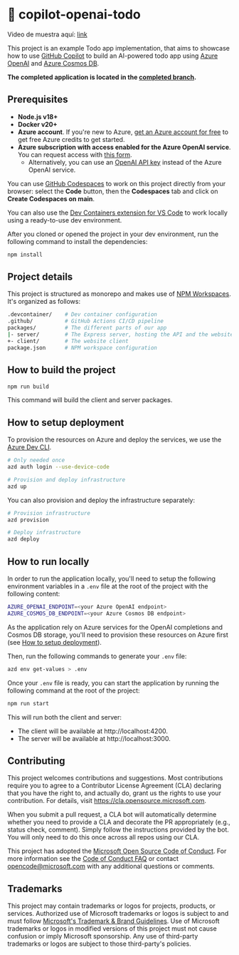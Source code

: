 # 🤖 copilot-openai-todo

Video de muestra aquí: [link](https://info.microsoft.com/ww-thankyou-boost-dev-productivity-with-github-enterprise-and-copilot-video.html?LCID=ES&ocid=eml_pg442263_gdc_comm_mw)

This project is an example Todo app implementation, that aims to showcase how to use [GitHub Copilot](https://copilot.github.com/) to build an AI-powered todo app using [Azure OpenAI](https://azure.microsoft.com/products/ai-services/openai-service) and [Azure Cosmos DB](https://azure.microsoft.com/services/cosmos-db/).

**The completed application is located in the [completed branch](https://github.com/Azure-Samples/copilot-openai-todo/tree/completed).**

## Prerequisites
- **Node.js v18+**
- **Docker v20+**
- **Azure account**. If you're new to Azure, [get an Azure account for free](https://azure.microsoft.com/free/?WT.mc_id=javascript-0000-yolasors) to get free Azure credits to get started.
- **Azure subscription with access enabled for the Azure OpenAI service**. You can request access with [this form](https://aka.ms/oaiapply).
  * Alternatively, you can use an [OpenAI API key](https://platform.openai.com/docs/api-reference/authentication) instead of the Azure OpenAI service.

You can use [GitHub Codespaces](https://github.com/features/codespaces) to work on this project directly from your browser: select the **Code** button, then the **Codespaces** tab and click on **Create Codespaces on main**.

You can also use the [Dev Containers extension for VS Code](https://aka.ms/vscode/ext/devcontainer) to work locally using a ready-to-use dev environment.

After you cloned or opened the project in your dev environment, run the following command to install the dependencies:

```bash
npm install
```

## Project details

This project is structured as monorepo and makes use of [NPM Workspaces](https://docs.npmjs.com/cli/using-npm/workspaces). It's organized as follows:

```sh
.devcontainer/    # Dev container configuration
.github/          # GitHub Actions CI/CD pipeline
packages/         # The different parts of our app
|- server/        # The Express server, hosting the API and the website
+- client/        # The website client
package.json      # NPM workspace configuration
```

## How to build the project

```bash
npm run build
```

This command will build the client and server packages.

## How to setup deployment

To provision the resources on Azure and deploy the services, we use the [Azure Dev CLI](https://learn.microsoft.com/azure/developer/azure-developer-cli/).

```bash
# Only needed once
azd auth login --use-device-code

# Provision and deploy infrastructure
azd up
```

You can also provision and deploy the infrastructure separately:

```bash
# Provision infrastructure
azd provision

# Deploy infrastructure
azd deploy
```

## How to run locally

In order to run the application locally, you'll need to setup the following environment variables in a `.env` file at the root of the project with the following content:

```sh
AZURE_OPENAI_ENDPOINT=<your Azure OpenAI endpoint>
AZURE_COSMOS_DB_ENDPOINT=<your Azure Cosmos DB endpoint>
```

As the application rely on Azure services for the OpenAI completions and Cosmos DB storage, you'll need to provision these resources on Azure first (see [How to setup deployment](#how-to-setup-deployment)).

Then, run the following commands to generate your `.env` file:
```bash
azd env get-values > .env
```

Once your `.env` file is ready, you can start the application by running the following command at the root of the project:

```bash
npm run start
```

This will run both the client and server:
- The client will be available at http://localhost:4200.
- The server will be available at http://localhost:3000.

## Contributing

This project welcomes contributions and suggestions.  Most contributions require you to agree to a
Contributor License Agreement (CLA) declaring that you have the right to, and actually do, grant us
the rights to use your contribution. For details, visit https://cla.opensource.microsoft.com.

When you submit a pull request, a CLA bot will automatically determine whether you need to provide
a CLA and decorate the PR appropriately (e.g., status check, comment). Simply follow the instructions
provided by the bot. You will only need to do this once across all repos using our CLA.

This project has adopted the [Microsoft Open Source Code of Conduct](https://opensource.microsoft.com/codeofconduct/).
For more information see the [Code of Conduct FAQ](https://opensource.microsoft.com/codeofconduct/faq/) or
contact [opencode@microsoft.com](mailto:opencode@microsoft.com) with any additional questions or comments.

## Trademarks

This project may contain trademarks or logos for projects, products, or services. Authorized use of Microsoft 
trademarks or logos is subject to and must follow 
[Microsoft's Trademark & Brand Guidelines](https://www.microsoft.com/en-us/legal/intellectualproperty/trademarks/usage/general).
Use of Microsoft trademarks or logos in modified versions of this project must not cause confusion or imply Microsoft sponsorship.
Any use of third-party trademarks or logos are subject to those third-party's policies.
